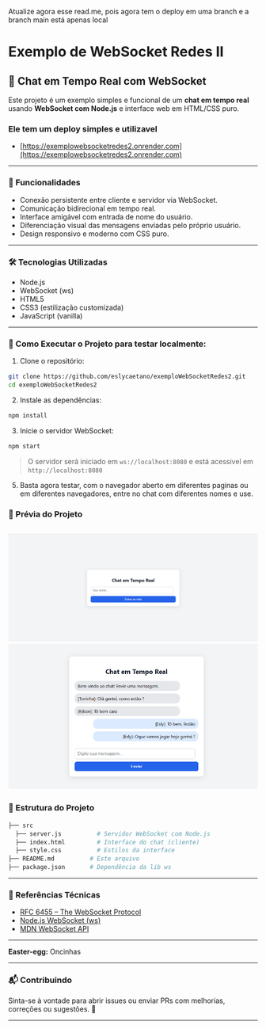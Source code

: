 Atualize agora esse read.me, pois agora tem o deploy em uma branch e a branch main está apenas local 

# Exemplo de WebSocket Redes II
## 📡 Chat em Tempo Real com WebSocket

Este projeto é um exemplo simples e funcional de um **chat em tempo real** usando **WebSocket com Node.js** e interface web em HTML/CSS puro.

### Ele tem um deploy simples e utilizavel
- [https://exemplowebsocketredes2.onrender.com](https://exemplowebsocketredes2.onrender.com)
---

### 📌 Funcionalidades

- Conexão persistente entre cliente e servidor via WebSocket.  
- Comunicação bidirecional em tempo real.  
- Interface amigável com entrada de nome do usuário.  
- Diferenciação visual das mensagens enviadas pelo próprio usuário.  
- Design responsivo e moderno com CSS puro.

---

### 🛠️ Tecnologias Utilizadas

- Node.js  
- WebSocket (ws)  
- HTML5  
- CSS3 (estilização customizada)  
- JavaScript (vanilla)

---

### 🚀 Como Executar o Projeto para testar localmente:

1. Clone o repositório:

```bash
git clone https://github.com/eslycaetano/exemploWebSocketRedes2.git
cd exemploWebSocketRedes2
```

2. Instale as dependências:

```bash
npm install
```

3. Inicie o servidor WebSocket:

```bash
npm start
```

> O servidor será iniciado em `ws://localhost:8080` e está acessivel em `http://localhost:8080`

5. Basta agora testar, com o navegador aberto em diferentes paginas ou em diferentes navegadores, entre no chat com diferentes nomes e use.

### 📸 Prévia do Projeto

![Preview do Chat](images/chat-preview.png)
![Preview do Chat Funcionando](images/chat-preview2.png)
---

### 📂 Estrutura do Projeto
```bash
├── src
  ├── server.js          # Servidor WebSocket com Node.js
  ├── index.html         # Interface do chat (cliente)
  ├── style.css          # Estilos da interface
├── README.md          # Este arquivo
├── package.json       # Dependência da lib ws
```
---

### 🧠 Referências Técnicas

- [RFC 6455 – The WebSocket Protocol](https://datatracker.ietf.org/doc/html/rfc6455)  
- [Node.js WebSocket (ws)](https://github.com/websockets/ws)  
- [MDN WebSocket API](https://developer.mozilla.org/pt-BR/docs/Web/API/WebSocket)

---
 
**Easter-egg:** Oncinhas

---
### 📬 Contribuindo

Sinta-se à vontade para abrir issues ou enviar PRs com melhorias, correções ou sugestões. 🤝

---

